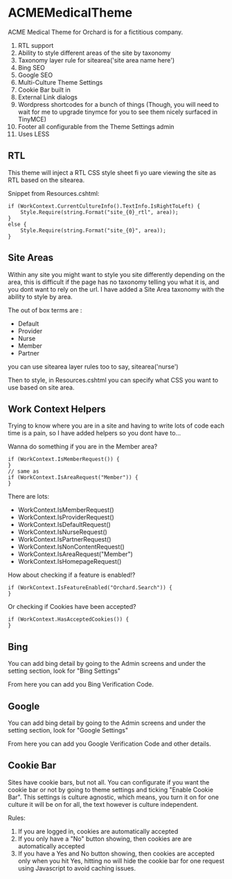 # ACMEMedicalTheme
ACME Medical Theme for Orchard is for a fictitious company.

1. RTL support 
2. Ability to style different areas of the site by taxonomy 
3. Taxonomy layer rule for sitearea('site area name here') 
4. Bing SEO 
5. Google SEO 
6. Multi-Culture Theme Settings 
7. Cookie Bar built in 
8. External Link dialogs
9. Wordpress shortcodes for a bunch of things (Though, you will need to wait for me to upgrade tinymce for you to see them nicely surfaced in TinyMCE) 
10. Footer all configurable from the Theme Settings admin 
11. Uses LESS 

## RTL ##

This theme will inject a RTL CSS style sheet fi yo uare viewing the site as RTL based on the sitearea.

Snippet from Resources.cshtml:

    if (WorkContext.CurrentCultureInfo().TextInfo.IsRightToLeft) {
        Style.Require(string.Format("site_{0}_rtl", area));
    }
    else {
        Style.Require(string.Format("site_{0}", area));
    }

## Site Areas ##

Within any site you might want to style you site differently depending on the area, this is difficult if the page has no taxonomy telling you what it is, and you dont want to rely on the url. I have added a Site Area taxonomy with the ability to style by area.

The out of box terms are :

- Default
- Provider
- Nurse
- Member
- Partner

you can use sitearea layer rules too to say, sitearea('nurse')

Then to style, in Resources.cshtml you can specify what CSS you want to use based on site area.

## Work Context Helpers ##

Trying to know where you are in a site and having to write lots of code each time is a pain, so I have added helpers so you dont have to...

Wanna do something if you are in the Member area?

    if (WorkContext.IsMemberRequest()) {
    }
    // same as
    if (WorkContext.IsAreaRequest("Member")) {
    }

There are lots:

- WorkContext.IsMemberRequest()
- WorkContext.IsProviderRequest()
- WorkContext.IsDefaultRequest()
- WorkContext.IsNurseRequest()
- WorkContext.IsPartnerRequest()
- WorkContext.IsNonContentRequest()
- WorkContext.IsAreaRequest("Member")
- WorkContext.IsHomepageRequest()

How about checking if a feature is enabled!?

    if (WorkContext.IsFeatureEnabled("Orchard.Search")) {
    }

Or checking if Cookies have been accepted?

    if (WorkContext.HasAcceptedCookies()) {
    }

## Bing ##

You can add bing detail by going to the Admin screens and under the setting section, look for "Bing Settings"

From here you can add you Bing Verification Code.

## Google ##

You can add bing detail by going to the Admin screens and under the setting section, look for "Google Settings"

From here you can add you Google Verification Code and other details.

## Cookie Bar ##

Sites have cookie bars, but not all. You can configurate if you want the cookie bar or not by going to theme settings and ticking "Enable Cookie Bar". This settings is culture agnostic, which means, you turn it on for one culture it will be on for all, the text however is culture independent.

Rules:

1. If you are logged in, cookies are automatically accepted
2. If you only have a "No" button showing, then cookies are are automatically accepted
3. If you have a Yes and No button showing, then cookies are accepted only when you hit Yes, hitting no will hide the cookie bar for one request using Javascript to avoid caching issues.
